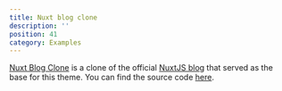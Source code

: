 ```yaml
---
title: Nuxt blog clone
description: ''
position: 41
category: Examples
---
```


[Nuxt Blog Clone](https://nuxt-blog-clone.vercel.app) is a clone of the official [NuxtJS blog](https://nuxtjs.org/blog/) that served as the base for this theme. You can find the source code [here](https://github.com/jsilva-pt/nuxt-content-theme-blog/tree/main/examples/nuxt-blog-clone).

<!-- <img src="/examples/nuxt-blog-clone/light.png" /> -->
